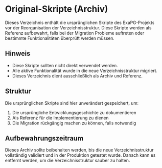 # Original-Skripte (Archiv)

Dieses Verzeichnis enthält die ursprünglichen Skripte des ExaPG-Projekts vor der Reorganisation der Verzeichnisstruktur. Diese Skripte werden als Referenz aufbewahrt, falls bei der Migration Probleme auftreten oder bestimmte Funktionalitäten überprüft werden müssen.

## Hinweis

- Diese Skripte sollten nicht direkt verwendet werden.
- Alle aktive Funktionalität wurde in die neue Verzeichnisstruktur migriert.
- Dieses Verzeichnis dient ausschließlich als Archiv und Referenz.

## Struktur

Die ursprünglichen Skripte sind hier unverändert gespeichert, um:
1. Die ursprüngliche Entwicklungsgeschichte zu dokumentieren
2. Als Referenz für die Implementierung zu dienen
3. Die Migration rückgängig machen zu können, falls notwendig

## Aufbewahrungszeitraum

Dieses Archiv sollte beibehalten werden, bis die neue Verzeichnisstruktur vollständig validiert und in der Produktion getestet wurde. Danach kann es entfernt werden, um die Verzeichnisstruktur sauber zu halten.
